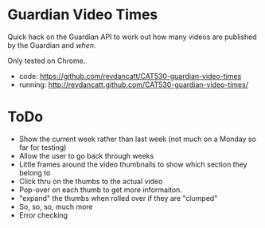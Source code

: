 Guardian Video Times
====================

Quick hack on the Guardian API to work out how many videos are published by the Guardian and *when*.

Only tested on Chrome.

+   code: https://github.com/revdancatt/CAT530-guardian-video-times
+   running: http://revdancatt.github.com/CAT530-guardian-video-times/

ToDo
====

+   Show the current week rather than last week (not much on a Monday so far for testing)
+   Allow the user to go back through weeks
+   Little frames around the video thumbnails to show which section they belong to
+   Click thru on the thumbs to the actual video
+   Pop-over on each thumb to get more informaiton.
+   "expand" the thumbs when rolled over if they are "clumped"
+   So, so, so, much more
+   Error checking